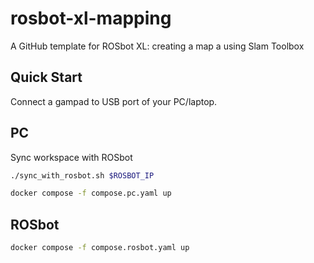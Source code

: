 # rosbot-xl-mapping

A GitHub template for ROSbot XL: creating a map a using Slam Toolbox 

## Quick Start

Connect a gampad to USB port of your PC/laptop.

## PC

Sync workspace with ROSbot

```bash
./sync_with_rosbot.sh $ROSBOT_IP
```

```bash
docker compose -f compose.pc.yaml up
```

## ROSbot

```bash
docker compose -f compose.rosbot.yaml up
```
